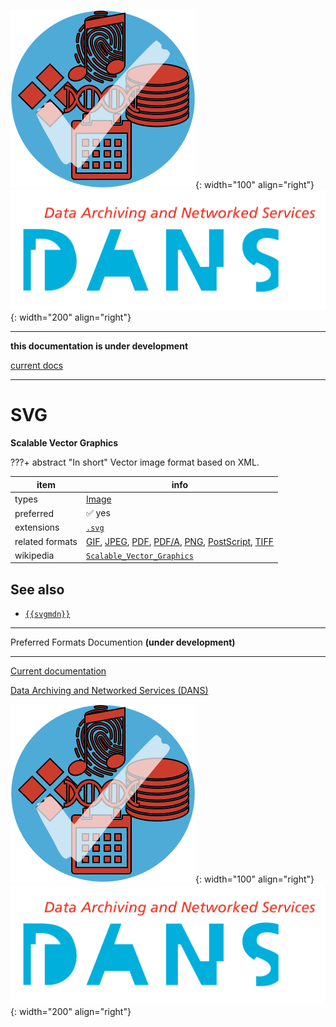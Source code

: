 ![img](../images/formats.png){: width="100" align="right"}
![img](../images/DANS.png){: width="200" align="right"}

---

**this documentation is under development**

[current docs]({{preferredFormats}})

---



# SVG

**Scalable Vector Graphics**

???+ abstract "In short"
    Vector image format based on XML.

item | info
--- | ---
types | [Image](../dataTypes/image.md)
preferred | ✅ yes
extensions | [`.svg`](../extensions/svg.md)
related formats | [GIF](../fileFormats/gif.md), [JPEG](../fileFormats/jpeg.md), [PDF](../fileFormats/pdf.md), [PDF/A](../fileFormats/pdfa.md), [PNG](../fileFormats/png.md), [PostScript](../fileFormats/postscript.md), [TIFF](../fileFormats/tiff.md)
wikipedia | [`Scalable_Vector_Graphics`]({{wikipedia}}/Scalable_Vector_Graphics)



## See also
*   [`{{svgmdn}}`]({{svgmdn}})




---

Preferred Formats Documention **(under development)**

---

[Current documentation]({{preferredFormats}})

[Data Archiving and Networked Services (DANS)]({{dans}})

![img](../images/formats.png){: width="100" align="right"}
![img](../images/DANS.png){: width="200" align="right"}
